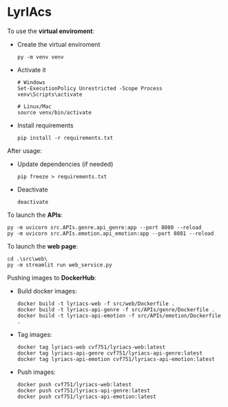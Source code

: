 # LyrIAcs

To use the **virtual enviroment**:
- Create the virtual enviroment
    ```
    py -m venv venv
    ```

- Activate it
    ```
    # Windows
    Set-ExecutionPolicy Unrestricted -Scope Process
    venv\Scripts\activate

    # Linux/Mac
    source venv/bin/activate
    ```

- Install requirements
    ```
    pip install -r requirements.txt
    ```

After usage:
- Update dependencies (if needed)
    ```
    pip freeze > requirements.txt
    ```

- Deactivate
     ```
    deactivate
    ```   


To launch the **APIs**:

```
py -m uvicorn src.APIs.genre.api_genre:app --port 8080 --reload
py -m uvicorn src.APIs.emotion.api_emotion:app --port 8081 --reload
```

To launch the **web page**:

```
cd .\src\web\
py -m streamlit run web_service.py
```


Pushing images to **DockerHub**:

- Build docker images:
    ```
    docker build -t lyriacs-web -f src/web/Dockerfile .
    docker build -t lyriacs-api-genre -f src/APIs/genre/Dockerfile .
    docker build -t lyriacs-api-emotion -f src/APIs/emotion/Dockerfile .
    ```

- Tag images:
    ```
    docker tag lyriacs-web cvf751/lyriacs-web:latest
    docker tag lyriacs-api-genre cvf751/lyriacs-api-genre:latest
    docker tag lyriacs-api-emotion cvf751/lyriacs-api-emotion:latest
    ```

- Push images:
    ```
    docker push cvf751/lyriacs-web:latest
    docker push cvf751/lyriacs-api-genre:latest
    docker push cvf751/lyriacs-api-emotion:latest
    ```